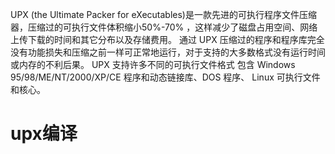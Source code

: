 
UPX (the Ultimate Packer for eXecutables)是一款先进的可执行程序文件压缩器，压缩过的可执行文件体积缩小50%-70% ，这样减少了磁盘占用空间、网络上传下载的时间和其它分布以及存储费用。 通过 UPX 压缩过的程序和程序库完全没有功能损失和压缩之前一样可正常地运行，对于支持的大多数格式没有运行时间或内存的不利后果。 UPX 支持许多不同的可执行文件格式 包含 Windows 95/98/ME/NT/2000/XP/CE 程序和动态链接库、DOS 程序、 Linux 可执行文件和核心。

# upx编译

